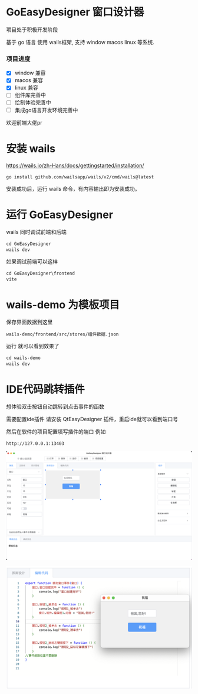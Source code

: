 # GoEasyDesigner 窗口设计器

项目处于积极开发阶段

基于 go 语言 使用 wails框架, 支持 window macos linux 等系统.

### 项目进度
- [x] window 兼容
- [x] macos 兼容
- [x] linux 兼容
- [ ] 组件库完善中
- [ ] 绘制体验完善中
- [ ] 集成go语言开发环境完善中

欢迎前端大佬pr

# 安装 wails

https://wails.io/zh-Hans/docs/gettingstarted/installation/

```
go install github.com/wailsapp/wails/v2/cmd/wails@latest
```

安装成功后，运行 wails 命令，有内容输出即为安装成功。

# 运行 GoEasyDesigner

wails 同时调试前端和后端

```
cd GoEasyDesigner
wails dev
```

如果调试前端可以这样

```
cd GoEasyDesigner\frontend
vite 
```

# wails-demo 为模板项目

保存界面数据到这里

```
wails-demo/frontend/src/stores/组件数据.json
```

运行 就可以看到效果了

```
cd wails-demo
wails dev
```

# IDE代码跳转插件
想体验双击按钮自动跳转到点击事件的函数

需要配置ide插件 请安装 QtEasyDesigner 插件，重启ide就可以看到端口号

然后在软件的项目配置填写插件的端口
例如
```
http://127.0.0.1:13403
```

![image-20230828083413650](README.assets/image-20230828083413650.png)



![image-20230828084834120](README.assets/image-20230828084834120.png)